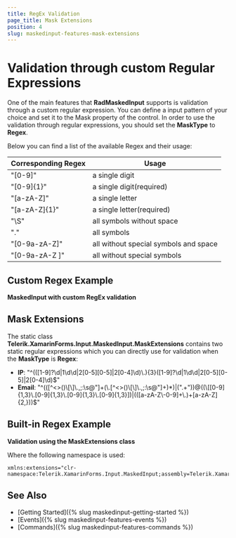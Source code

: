 ```yaml
---
title: RegEx Validation
page_title: Mask Extensions
position: 4
slug: maskedinput-features-mask-extensions
---
```


# Validation through custom Regular Expressions

One of the main features that **RadMaskedInput** supports is validation through a custom regular expression. You can define a input pattern of your choice and set it to the Mask property of the control. In order to use the validation through regular expressions, you should set the **MaskType** to **Regex**.

Below you can find a list of the available Regex and their usage:

Corresponding Regex | Usage
---|---
"[0-9]" | a single digit
"[0-9]{1}" | a single digit(required)
"[a-zA-Z]" | a single letter
"[a-zA-Z]{1}" | a single letter(required)
"\S" | all symbols without space
"." | all symbols
"[0-9a-zA-Z]" | all without special symbols and space
"[0-9a-zA-Z ]" | all without special symbols

## Custom Regex Example

**MaskedInput with custom RegEx validation**

<snippet id='maskedinput-features-regex-custom-validation-xaml'/>

## Mask Extensions

The static class **Telerik.XamarinForms.Input.MaskedInput.MaskExtensions** contains two static regular expressions which you can directly use for validation when the **MaskType** is **Regex**:

- **IP**:  "^(([1-9]?\\d|1\\d\\d|2[0-5][0-5]|2[0-4]\\d)\\.){3}([1-9]?\\d|1\\d\\d|2[0-5][0-5]|2[0-4]\\d)$"
- **Email**: "^(([^<>()\\[\\]\\.,;:\\s@\"]+(\\.[^<>()\\[\\]\\.,;:\\s@\"]+)*)|(\".+\"))@((\\[[0-9]{1,3}\\.[0-9]{1,3}\\.[0-9]{1,3}\\.[0-9]{1,3}])|(([a-zA-Z\\-0-9]+\\.)+[a-zA-Z]{2,}))$"
 
## Built-in Regex Example

**Validation using the MaskExtensions class**

<snippet id='maskedinput-features-regex-extensions-validation-xaml'/>

Where the following namespace is used:

```XAML
xmlns:extensions="clr-namespace:Telerik.XamarinForms.Input.MaskedInput;assembly=Telerik.XamarinForms.Input"
```

## See Also

* [Getting Started]({% slug maskedinput-getting-started %})
* [Events]({% slug maskedinput-features-events %})
* [Commands]({% slug maskedinput-features-commands %})
